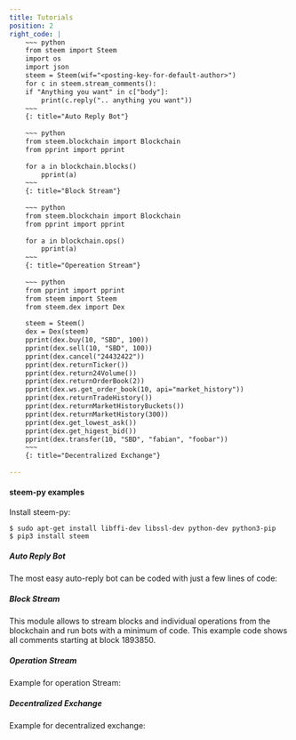 ```yaml
---
title: Tutorials
position: 2
right_code: |
    ~~~ python
    from steem import Steem
    import os
    import json
    steem = Steem(wif="<posting-key-for-default-author>")
    for c in steem.stream_comments():
    if "Anything you want" in c["body"]:
        print(c.reply(".. anything you want"))
    ~~~
    {: title="Auto Reply Bot"} 
    
    ~~~ python
    from steem.blockchain import Blockchain
    from pprint import pprint
    
    for a in blockchain.blocks()
        pprint(a)
    ~~~
    {: title="Block Stream"} 
    
    ~~~ python
    from steem.blockchain import Blockchain
    from pprint import pprint
    
    for a in blockchain.ops()
        pprint(a)
    ~~~
    {: title="Opereation Stream"} 
        
    ~~~ python
    from pprint import pprint
    from steem import Steem
    from steem.dex import Dex
    
    steem = Steem()
    dex = Dex(steem)
    pprint(dex.buy(10, "SBD", 100))
    pprint(dex.sell(10, "SBD", 100))
    pprint(dex.cancel("24432422"))
    pprint(dex.returnTicker())
    pprint(dex.return24Volume())
    pprint(dex.returnOrderBook(2))
    pprint(dex.ws.get_order_book(10, api="market_history"))
    pprint(dex.returnTradeHistory())
    pprint(dex.returnMarketHistoryBuckets())
    pprint(dex.returnMarketHistory(300))
    pprint(dex.get_lowest_ask())
    pprint(dex.get_higest_bid())
    pprint(dex.transfer(10, "SBD", "fabian", "foobar"))
    ~~~
    {: title="Decentralized Exchange"} 
        
---
```



#### steem-py examples
Install steem-py:
~~~
$ sudo apt-get install libffi-dev libssl-dev python-dev python3-pip
$ pip3 install steem
~~~

##### Auto Reply Bot
The most easy auto-reply bot can be coded with just a few lines of code:

##### Block Stream
This module allows to stream blocks and individual operations from the blockchain and run bots with a minimum of code. 
This example code shows all comments starting at block 1893850. 


##### Operation Stream
Example for operation Stream:


##### Decentralized Exchange
Example for decentralized exchange:



